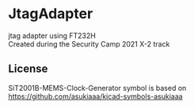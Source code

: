 # JtagAdapter

jtag adapter using FT232H  
Created during the Security Camp 2021 X-2 track

## License

SiT2001B-MEMS-Clock-Generator symbol is based on https://github.com/asukiaaa/kicad-symbols-asukiaaa
